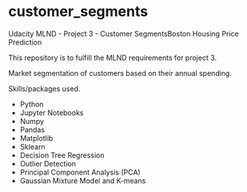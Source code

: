 # customer_segments

Udacity MLND - Project 3 - Customer SegmentsBoston Housing Price Prediction

This repository is to fulfill the MLND requirements for project 3.

Market segmentation of customers based on their annual spending.

Skills/packages used.
- Python
- Jupyter Notebooks
- Numpy
- Pandas
- Matplotlib
- Sklearn
- Decision Tree Regression
- Outlier Detection
- Principal Component Analysis (PCA)
- Gaussian Mixture Model and K-means
